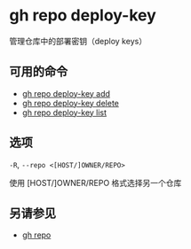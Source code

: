 # gh repo deploy-key

管理仓库中的部署密钥（deploy keys）

## 可用的命令

- [gh repo deploy-key add](/gh_repo_deploy-key_add)
- [gh repo deploy-key delete](/gh_repo_deploy-key_delete)
- [gh repo deploy-key list](/gh_repo_deploy-key_list)

## 选项

`-R`, `--repo <[HOST/]OWNER/REPO>`

使用 [HOST/]OWNER/REPO 格式选择另一个仓库

## 另请参见

- [gh repo](/gh_repo)